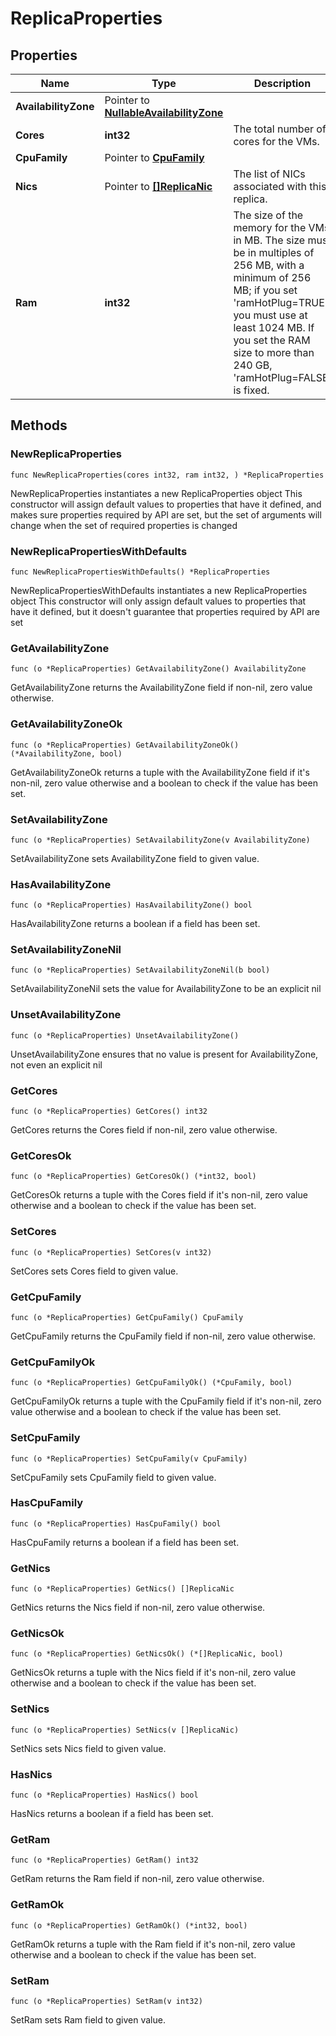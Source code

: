 # ReplicaProperties

## Properties

|Name | Type | Description | Notes|
|------------ | ------------- | ------------- | -------------|
|**AvailabilityZone** | Pointer to [**NullableAvailabilityZone**](AvailabilityZone.md) |  | [optional] |
|**Cores** | **int32** | The total number of cores for the VMs. | |
|**CpuFamily** | Pointer to [**CpuFamily**](CpuFamily.md) |  | [optional] |
|**Nics** | Pointer to [**[]ReplicaNic**](ReplicaNic.md) | The list of NICs associated with this replica. | [optional] |
|**Ram** | **int32** | The size of the memory for the VMs in MB. The size must be in multiples of 256 MB, with a minimum of 256 MB; if you set &#39;ramHotPlug&#x3D;TRUE&#39;, you must use at least 1024 MB. If you set the RAM size to more than 240 GB, &#39;ramHotPlug&#x3D;FALSE&#39; is fixed. | |

## Methods

### NewReplicaProperties

`func NewReplicaProperties(cores int32, ram int32, ) *ReplicaProperties`

NewReplicaProperties instantiates a new ReplicaProperties object
This constructor will assign default values to properties that have it defined,
and makes sure properties required by API are set, but the set of arguments
will change when the set of required properties is changed

### NewReplicaPropertiesWithDefaults

`func NewReplicaPropertiesWithDefaults() *ReplicaProperties`

NewReplicaPropertiesWithDefaults instantiates a new ReplicaProperties object
This constructor will only assign default values to properties that have it defined,
but it doesn't guarantee that properties required by API are set

### GetAvailabilityZone

`func (o *ReplicaProperties) GetAvailabilityZone() AvailabilityZone`

GetAvailabilityZone returns the AvailabilityZone field if non-nil, zero value otherwise.

### GetAvailabilityZoneOk

`func (o *ReplicaProperties) GetAvailabilityZoneOk() (*AvailabilityZone, bool)`

GetAvailabilityZoneOk returns a tuple with the AvailabilityZone field if it's non-nil, zero value otherwise
and a boolean to check if the value has been set.

### SetAvailabilityZone

`func (o *ReplicaProperties) SetAvailabilityZone(v AvailabilityZone)`

SetAvailabilityZone sets AvailabilityZone field to given value.

### HasAvailabilityZone

`func (o *ReplicaProperties) HasAvailabilityZone() bool`

HasAvailabilityZone returns a boolean if a field has been set.

### SetAvailabilityZoneNil

`func (o *ReplicaProperties) SetAvailabilityZoneNil(b bool)`

 SetAvailabilityZoneNil sets the value for AvailabilityZone to be an explicit nil

### UnsetAvailabilityZone
`func (o *ReplicaProperties) UnsetAvailabilityZone()`

UnsetAvailabilityZone ensures that no value is present for AvailabilityZone, not even an explicit nil
### GetCores

`func (o *ReplicaProperties) GetCores() int32`

GetCores returns the Cores field if non-nil, zero value otherwise.

### GetCoresOk

`func (o *ReplicaProperties) GetCoresOk() (*int32, bool)`

GetCoresOk returns a tuple with the Cores field if it's non-nil, zero value otherwise
and a boolean to check if the value has been set.

### SetCores

`func (o *ReplicaProperties) SetCores(v int32)`

SetCores sets Cores field to given value.


### GetCpuFamily

`func (o *ReplicaProperties) GetCpuFamily() CpuFamily`

GetCpuFamily returns the CpuFamily field if non-nil, zero value otherwise.

### GetCpuFamilyOk

`func (o *ReplicaProperties) GetCpuFamilyOk() (*CpuFamily, bool)`

GetCpuFamilyOk returns a tuple with the CpuFamily field if it's non-nil, zero value otherwise
and a boolean to check if the value has been set.

### SetCpuFamily

`func (o *ReplicaProperties) SetCpuFamily(v CpuFamily)`

SetCpuFamily sets CpuFamily field to given value.

### HasCpuFamily

`func (o *ReplicaProperties) HasCpuFamily() bool`

HasCpuFamily returns a boolean if a field has been set.

### GetNics

`func (o *ReplicaProperties) GetNics() []ReplicaNic`

GetNics returns the Nics field if non-nil, zero value otherwise.

### GetNicsOk

`func (o *ReplicaProperties) GetNicsOk() (*[]ReplicaNic, bool)`

GetNicsOk returns a tuple with the Nics field if it's non-nil, zero value otherwise
and a boolean to check if the value has been set.

### SetNics

`func (o *ReplicaProperties) SetNics(v []ReplicaNic)`

SetNics sets Nics field to given value.

### HasNics

`func (o *ReplicaProperties) HasNics() bool`

HasNics returns a boolean if a field has been set.

### GetRam

`func (o *ReplicaProperties) GetRam() int32`

GetRam returns the Ram field if non-nil, zero value otherwise.

### GetRamOk

`func (o *ReplicaProperties) GetRamOk() (*int32, bool)`

GetRamOk returns a tuple with the Ram field if it's non-nil, zero value otherwise
and a boolean to check if the value has been set.

### SetRam

`func (o *ReplicaProperties) SetRam(v int32)`

SetRam sets Ram field to given value.




